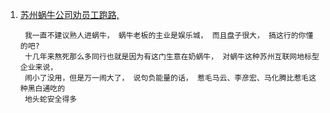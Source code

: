 1. [苏州蜗牛公司劝员工跑路,](http://v2ex.com/t/290149)

		我一直不建议熟人进蜗牛， 蜗牛老板的主业是娱乐城， 而且盘子很大， 搞这行的你懂的吧? 
		十几年来熬死那么多同行也就是因为有这门生意在奶蜗牛， 对蜗牛这种苏州互联网地标型企业来说， 
		闹小了没用，但是万一闹大了， 说句负能量的话， 惹毛马云、李彦宏、马化腾比惹毛这种黑白通吃的
		地头蛇安全得多